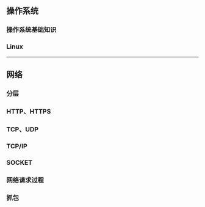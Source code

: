 
## 操作系统
### 操作系统基础知识
### Linux

-----------------------
## 网络
### 分层
### HTTP、HTTPS
### TCP、UDP
### TCP/IP
### SOCKET
### 网络请求过程
### 抓包

